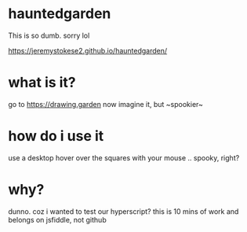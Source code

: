 # hauntedgarden
This is so dumb. sorry lol

https://jeremystokese2.github.io/hauntedgarden/

# what is it?

go to https://drawing.garden
now imagine it, but ~spookier~

# how do i use it
use a desktop
hover over the squares with your mouse
.. spooky, right?

# why?
dunno. coz i wanted to test our hyperscript? this is 10 mins of work and belongs on jsfiddle, not github
